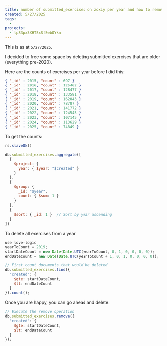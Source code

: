 ```yaml
---
title: number of submitted_exercises on zoxiy per year and how to remove old exercises
created: 5/27/2025
tags:
  -
projects:
  - lp83px3XHTSxSfSwbOYkn
---
```

This is as at `5/27/2025`. 

I decided to free some space by deleting submitted exercises that are older (everything pre-2020).

Here are the counts of exercises per year before I did this:

```json
{ "_id" : 2015, "count" : 697 }
{ "_id" : 2016, "count" : 125462 }
{ "_id" : 2017, "count" : 128477 }
{ "_id" : 2018, "count" : 133581 }
{ "_id" : 2019, "count" : 162043 }
{ "_id" : 2020, "count" : 78787 }
{ "_id" : 2021, "count" : 141772 }
{ "_id" : 2022, "count" : 124545 }
{ "_id" : 2023, "count" : 107145 }
{ "_id" : 2024, "count" : 113629 }
{ "_id" : 2025, "count" : 74849 }
```


To get the counts:

```js
rs.slaveOk()

db.submitted_exercises.aggregate([
  {
    $project: {
      year: { $year: "$created" }
    }
  },
  {
    $group: {
      _id: "$year",
      count: { $sum: 1 }
    }
  },
  {
    $sort: { _id: 1 }  // Sort by year ascending
  }
])
```

To delete all exercises from a year

```js
use love-logic
yearToCount = 2019;
startDateCount = new Date(Date.UTC(yearToCount, 0, 1, 0, 0, 0, 0));
endDateCount = new Date(Date.UTC(yearToCount + 1, 0, 1, 0, 0, 0, 0));

// First count documents that would be deleted 
db.submitted_exercises.find({
  "created": {
    $gte: startDateCount,
    $lt: endDateCount
  }
}).count();
```

Once you are happy, you can go ahead and delete:

```js
// Execute the remove operation
db.submitted_exercises.remove({
  "created": {
    $gte: startDateCount,
    $lt: endDateCount
  }
});
```